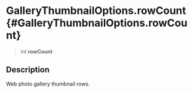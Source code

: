 GalleryThumbnailOptions.rowCount {#GalleryThumbnailOptions.rowCount}
================================

> int **rowCount**

Description
-----------

Web photo gallery thumbnail rows.
